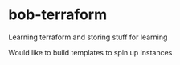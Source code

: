 # bob-terraform
Learning terraform and storing stuff for learning


Would like to build templates to spin up instances
